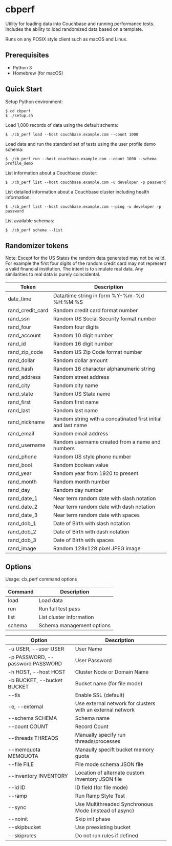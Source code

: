 # cbperf
Utility for loading data into Couchbase and running performance tests. Includes the ability to load randomized data based on a template.

Runs on any POSIX style client such as macOS and Linux.

## Prerequisites
- Python 3
- Homebrew (for macOS)

## Quick Start
Setup Python environment:
````
$ cd cbperf
$ ./setup.sh
````
Load 1,000 records of data using the default schema:
````
$ ./cb_perf load --host couchbase.example.com --count 1000
````
Load data and run the standard set of tests using the user profile demo schema:
````
$ ./cb_perf run --host couchbase.example.com --count 1000 --schema profile_demo
````
List information about a Couchbase cluster:
````
$ ./cb_perf list --host couchbase.example.com -u developer -p password
````
List detailed information about a Couchbase cluster including health information:
````
$ ./cb_perf list --host couchbase.example.com --ping -u developer -p password
````
List available schemas:
````
$ ./cb_perf schema --list
````
## Randomizer tokens
Note: Except for the US States the random data generated may not be valid. For example the first four digits of the random credit card may not represent a valid financial institution. The intent is to simulate real data. Any similarities to real data is purely coincidental.  

| Token            | Description                                                   |
|------------------|---------------------------------------------------------------|
| date_time        | Data/time string in form %Y-%m-%d %H:%M:%S                    |
| rand_credit_card | Random credit card format number                              |
| rand_ssn         | Random US Social Security format number                       |
| rand_four        | Random four digits                                            |
| rand_account     | Random 10 digit number                                        |
| rand_id          | Random 16 digit number                                        |
| rand_zip_code    | Random US Zip Code format number                              |
| rand_dollar      | Random dollar amount                                          |
| rand_hash        | Random 16 character alphanumeric string                       |
| rand_address     | Random street address                                         |
| rand_city        | Random city name                                              |
| rand_state       | Random US State name                                          |
| rand_first       | Random first name                                             |
| rand_last        | Random last name                                              |
| rand_nickname    | Random string with a concatinated first initial and last name |
| rand_email       | Random email address                                          |
| rand_username    | Random username created from a name and numbers               |
| rand_phone       | Random US style phone number                                  |
| rand_bool        | Random boolean value                                          |
| rand_year        | Random year from 1920 to present                              |
| rand_month       | Random month number                                           |
| rand_day         | Random day number                                             |
| rand_date_1      | Near term random date with slash notation                     |
| rand_date_2      | Near term random date with dash notation                      |
| rand_date_3      | Near term random date with spaces|
|rand_dob_1|Date of Birth with slash notation|
|rand_dob_2|Date of Birth with dash notation|
|rand_dob_3|Date of Birth with spaces|
|rand_image|Random 128x128 pixel JPEG image|
## Options
Usage: cb_perf command options

|Command|Description|
|-------|-----------|
|load|Load data|
|run|Run full test pass|
|list|List cluster information|
|schema|Schema management options|

| Option                           | Description                                                |
|----------------------------------|------------------------------------------------------------|
| -u USER, --user USER             | User Name                                                  |
| -p PASSWORD, --password PASSWORD | User Password                                              |
| -h HOST, --host HOST             | Cluster Node or Domain Name                                |
| -b BUCKET, --bucket BUCKET       | Bucket name (for file mode)                                |
| --tls                            | Enable SSL (default)                                       |
| -e, --external                   | Use external network for clusters with an external network |
| --schema SCHEMA                  | Schema name                                                |
| --count COUNT                    | Record Count                                               |
|--threads THREADS| Manually specify run threads/processes                     |
|--memquota MEMQUOTA| Manaully specift bucket memory quota                       |
|--file FILE| File mode schema JSON file                                 |
|--inventory INVENTORY| Location of alternate custom inventory JSON file           |
|--id ID| ID field (for file mode)                                   |
|--ramp| Run Ramp Style Test                                        |
|--sync| Use Multithreaded Synchronous Mode (instead of async)      |
|--noinit| Skip init phase                                            |
|--skipbucket| Use preexisting bucket                                     |
|--skiprules| Do not run rules if defined                                |
